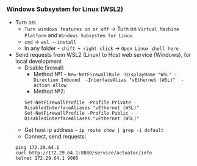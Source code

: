 ### Windows Subsystem for Linux (WSL2)
* Turn on:
    * `Turn windows features on or off` -> Turn on `Virtual Machine Platform` and `Windows Subsystem for Linux`
    * `cmd` -> `wsl --install`
    * In any folder - `shift + right click` -> `Open Linux shell here`
* Send requests from WSL2 (Linux) to Host web service (Windows), for local development
    * Disable firewall:
        * Method №1 - `New-NetFirewallRule -DisplayName "WSL" -Direction Inbound  -InterfaceAlias "vEthernet (WSL)"  -Action Allow`
        * Method №2:
      ```
      Set-NetFirewallProfile -Profile Private -DisabledInterfaceAliases "vEthernet (WSL)"
      Set-NetFirewallProfile -Profile Public -DisabledInterfaceAliases "vEthernet (WSL)"
      ```
    * Get host ip address - `ip route show | grep -i default`
    * Connect, send requests:
  ```
  ping 172.29.64.1
  curl http://172.29.64.1:8080/service/actuator/info
  telnet 172.29.64.1 9005
  ```
